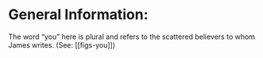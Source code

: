 # General Information:

The word “you” here is plural and refers to the scattered believers to whom James writes. (See: [[figs-you]])